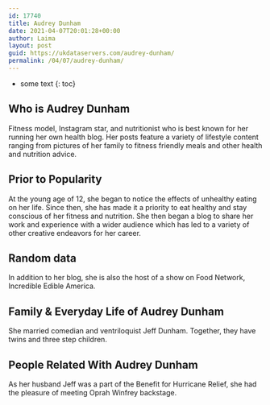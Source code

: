 ```yaml
---
id: 17740
title: Audrey Dunham
date: 2021-04-07T20:01:28+00:00
author: Laima
layout: post
guid: https://ukdataservers.com/audrey-dunham/
permalink: /04/07/audrey-dunham/
---
```


* some text
{: toc}


## Who is Audrey Dunham
                  
                  
                  
Fitness model, Instagram star, and nutritionist who is best known for her running her own health blog. Her posts feature a variety of lifestyle content ranging from pictures of her family to fitness friendly meals and other health and nutrition advice. 
                  
              
            
              
            
                
                
                
## Prior to Popularity
                  
                  
                  
At the young age of 12, she began to notice the effects of unhealthy eating on her life. Since then, she has made it a priority to eat healthy and stay conscious of her fitness and nutrition. She then began a blog to share her work and experience with a wider audience which has led to a variety of other creative endeavors for her career. 
                  
              
            
              
            
                
                
                
## Random data
                  
                  
                  
In addition to her blog, she is also the host of a show on Food Network, Incredible Edible America. 
                  
              
            
              
            
                
                
                
## Family & Everyday Life of Audrey Dunham
                  
                  
                  
She married comedian and ventriloquist Jeff Dunham. Together, they have twins and three step children.  
                  
              
            
              
            
                
                
                
## People Related With Audrey Dunham
                  
                  
                  
As her husband Jeff was a part of the Benefit for Hurricane Relief, she had the pleasure of meeting Oprah Winfrey backstage. 
                  
              
            
              
            
                
              
            
              
              
            
            
              
            
          
          
          